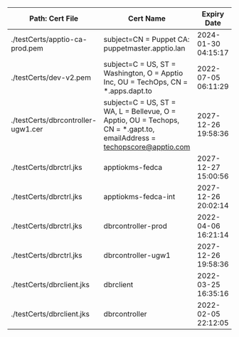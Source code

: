 | Path: Cert File | Cert Name | Expiry Date |
| --------------- | --------- | ----------- |
| ./testCerts/apptio-ca-prod.pem | subject=CN = Puppet CA: puppetmaster.apptio.lan | 2024-01-30 04:15:17 |
| ./testCerts/dev-v2.pem | subject=C = US, ST = Washington, O = Apptio Inc, OU = TechOps, CN = *.apps.dapt.to | 2022-07-05 06:11:29 |
| ./testCerts/dbrcontroller-ugw1.cer | subject=C = US, ST = WA, L = Bellevue, O = Apptio, OU = Techops, CN = *.gapt.to, emailAddress = techopscore@apptio.com | 2027-12-26 19:58:36 |
| ./testCerts/dbrctrl.jks | apptiokms-fedca | 2027-12-27 15:00:56 |
| ./testCerts/dbrctrl.jks | apptiokms-fedca-int | 2027-12-26 20:02:14 |
| ./testCerts/dbrctrl.jks | dbrcontroller-prod | 2022-04-06 16:21:14 |
| ./testCerts/dbrctrl.jks | dbrcontroller-ugw1 | 2027-12-26 19:58:36 |
| ./testCerts/dbrclient.jks | dbrclient | 2022-03-25 16:35:16 |
| ./testCerts/dbrclient.jks | dbrcontroller | 2022-02-05 22:12:05 |
